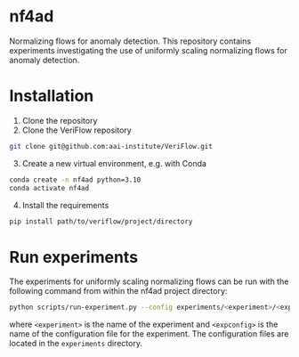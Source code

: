 # nf4ad
Normalizing flows for anomaly detection. This repository contains experiments
investigating the use of uniformly scaling normalizing flows for anomaly
detection. 

# Installation
1) Clone the repository
2) Clone the VeriFlow repository
```bash
git clone git@github.com:aai-institute/VeriFlow.git
```
3) Create a new virtual environment, e.g. with Conda
```bash
conda create -n nf4ad python=3.10
conda activate nf4ad
```
4) Install the requirements
```bash
pip install path/to/veriflow/project/directory
```

# Run experiments
The experiments for uniformly scaling normalizing flows can be run with the
following command from within the nf4ad project directory:
```bash
python scripts/run-experiment.py --config experiments/<experiment>/<expconfig>.yaml
```
where `<experiment>` is the name of the experiment and `<expconfig>` is the name
of the configuration file for the experiment. The configuration files are
located in the `experiments` directory.
```
